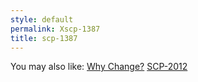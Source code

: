 ```yaml
---
style: default
permalink: Xscp-1387
title: scp-1387
---
```

You may also like:
[Why Change?](http://scp-wiki.net/why-change)
[SCP-2012](http://scp-wiki.net/scp-2012)